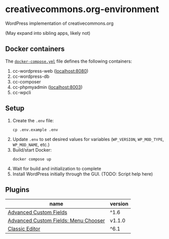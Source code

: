 # creativecommons.org-environment

WordPress implementation of creativecommons.org

(May expand into sibling apps, likely not)


## Docker containers

The [`docker-compose.yml`](docker-comose.yml) file defines the following
containers:

1. cc-wordpress-web ([localhost:8080](http://localhost:8080/))
2. cc-wordpress-db
3. cc-composer
4. cc-phpmyadmin ([localhost:8003](http://localhost:8003/))
5. cc-wpcli


## Setup

1. Create the `.env` file:
    ```shell
    cp .env.example .env
    ```
2. Update `.env` to set desired values for variables (`WP_VERSION`,
   `WP_MOD_TYPE`, `WP_MOD_NAME`, etc.)
3. Build/start Docker:
    ```shell
    docker compose up
    ```
4. Wait for build and initialization to complete
5. Install WordPress initially through the GUI. (TODO: Script help here)


## Plugins 
| name | version |
| --- | --- |
| [Advanced Custom Fields](https://wordpress.org/plugins/advanced-custom-fields/) | ^1.6 |
| [Advanced Custom Fields: Menu Chooser](https://github.com/reyhoun/acf-menu-chooser) | v1.1.0 |
| [Classic Editor](https://wordpress.org/plugins/classic-editor/) | ^6.1 |
